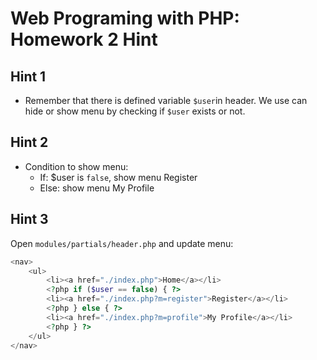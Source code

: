 # Web Programing with PHP: Homework 2 Hint 

## Hint 1

- Remember that there is defined variable `$user`in header. We use can hide or show menu by checking if `$user` exists or not.

## Hint 2
- Condition to show menu:
  - If: $user is `false`, show menu Register
  - Else:  show menu My Profile


## Hint 3

Open `modules/partials/header.php` and update menu:

```php
<nav>
    <ul>
        <li><a href="./index.php">Home</a></li>
        <?php if ($user == false) { ?>
        <li><a href="./index.php?m=register">Register</a></li>
        <?php } else { ?>
        <li><a href="./index.php?m=profile">My Profile</a></li>
        <?php } ?>
    </ul>
</nav>
```